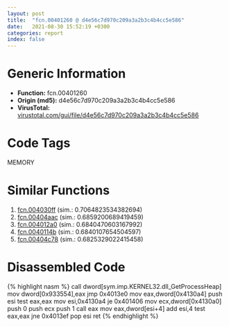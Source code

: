 ```yaml
---
layout: post
title:  "fcn.00401260 @ d4e56c7d970c209a3a2b3c4b4cc5e586"
date:   2021-08-30 15:52:19 +0300
categories: report
index: false
---
```


# Generic Information
- **Function:** fcn.00401260
- **Origin (md5):** d4e56c7d970c209a3a2b3c4b4cc5e586
- **VirusTotal:** [virustotal.com/gui/file/d4e56c7d970c209a3a2b3c4b4cc5e586][virustotal_ref]

# Code Tags
<span class="tag" id="MEMORY">MEMORY</span>


# Similar Functions

1. [fcn.004030ff][similar_1_ref] (sim.: 0.7064823534382694)
2. [fcn.00404aac][similar_2_ref] (sim.: 0.6859200689419459)
3. [fcn.004012a0][similar_3_ref] (sim.: 0.6840470603167992)
4. [fcn.0040114b][similar_4_ref] (sim.: 0.6840107654504597)
5. [fcn.00404c78][similar_5_ref] (sim.: 0.6825329022415458)


# Disassembled Code

{% highlight nasm %}
call dword[sym.imp.KERNEL32.dll_GetProcessHeap]
mov dword[0x933554],eax
jmp 0x4013e0
mov eax,dword[0x4130a4]
push esi
test eax,eax
mov esi,0x4130a4
je 0x401406
mov ecx,dword[0x4130a0]
push 0
push ecx
push 1
call eax
mov eax,dword[esi+4]
add esi,4
test eax,eax
jne 0x4013ef
pop esi
ret 
{% endhighlight %}


[similar_1_ref]: /report/fcn.004030ff@727489e0c1d4a9104a02619fce633ab4
[similar_2_ref]: /report/fcn.00404aac@f5b8476c36459986b226c45654aeb016
[similar_3_ref]: /report/fcn.004012a0@d4e56c7d970c209a3a2b3c4b4cc5e586
[similar_4_ref]: /report/fcn.0040114b@d4e56c7d970c209a3a2b3c4b4cc5e586
[similar_5_ref]: /report/fcn.00404c78@1087613e37392b2651fe938a253346b2
[virustotal_ref]: https://www.virustotal.com/gui/file/d4e56c7d970c209a3a2b3c4b4cc5e586